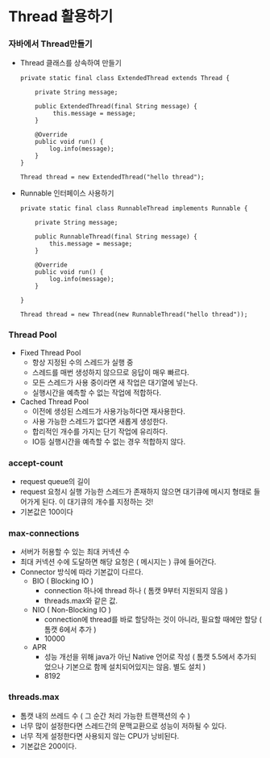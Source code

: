 # Thread 활용하기

### 자바에서 Thread만들기

- Thread 클래스를 상속하여 만들기
    ```
    private static final class ExtendedThread extends Thread {

        private String message;
        
        public ExtendedThread(final String message) {
             this.message = message;
        }
        
        @Override
        public void run() {
            log.info(message);
        }
    }
  
    Thread thread = new ExtendedThread("hello thread");
  ```

- Runnable 인터페이스 사용하기
    ```
    private static final class RunnableThread implements Runnable {
  
        private String message;
  
        public RunnableThread(final String message) {
            this.message = message;
        }
  
        @Override
        public void run() {
            log.info(message);
        }

    }

    Thread thread = new Thread(new RunnableThread("hello thread"));

    ```

### Thread Pool

- Fixed Thread Pool
    - 항상 지정된 수의 스레드가 실행 중
    - 스레드를 매번 생성하지 않으므로 응답이 매우 빠르다.
    - 모든 스레드가 사용 중이라면 새 작업은 대기열에 넣는다.
    - 실행시간을 예측할 수 없는 작업에 적합하다.
- Cached Thread Pool
    - 이전에 생성된 스레드가 사용가능하다면 재사용한다.
    - 사용 가능한 스레드가 없다면 새롭게 생성한다.
    - 합리적인 개수를 가지는 단기 작업에 유리하다.
    - IO등 실행시간을 예측할 수 없는 경우 적합하지 않다.

### accept-count

- request queue의 길이
- request 요청시 실행 가능한 스레드가 존재하지 않으면 대기큐에 메시지 형태로 들어가게 된다. 이 대기큐의 개수를 지정하는 것!
- 기본값은 100이다

### max-connections

- 서버가 허용할 수 있는 최대 커넥션 수
- 최대 커넥션 수에 도달하면 해당 요청은 ( 메시지는 ) 큐에 들어간다.
- Connector 방식에 따라 기본값이 다르다.
    - BIO ( Blocking IO )
        - connection 하나에 thread 하나 ( 톰캣 9부터 지원되지 않음 )
        - threads.max와 같은 값.
    - NIO ( Non-Blocking IO )
        - connection에 thread를 바로 할당하는 것이 아니라, 필요할 때에만 할당 ( 톰캣 6에서 추가 )
        - 10000
    - APR
        - 성능 개선을 위해 java가 아닌 Native 언어로 작성 ( 톰캣 5.5에서 추가되었으나 기본으로 함께 설치되어있지는 않음. 별도 설치 )
        - 8192

### threads.max

- 톰캣 내의 쓰레드 수 ( 그 순간 처리 가능한 트랜잭션의 수 )
- 너무 많이 설정한다면 스레드간의 문맥교환으로 성능이 저하될 수 있다.
- 너무 적게 설정한다면 사용되지 않는 CPU가 낭비된다.
- 기본값은 200이다.
